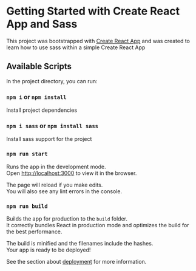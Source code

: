 # Getting Started with Create React App and Sass

This project was bootstrapped with [Create React App](https://github.com/facebook/create-react-app) and was created to learn how to use sass within a simple Create React App

## Available Scripts

In the project directory, you can run:

### `npm i` or `npm install`

Install project dependencies

### `npm i sass` or `npm install sass`

Install sass support for the project

### `npm run start`

Runs the app in the development mode.\
Open [http://localhost:3000](http://localhost:3000) to view it in the browser.

The page will reload if you make edits.\
You will also see any lint errors in the console.

### `npm run build`

Builds the app for production to the `build` folder.\
It correctly bundles React in production mode and optimizes the build for the best performance.

The build is minified and the filenames include the hashes.\
Your app is ready to be deployed!

See the section about [deployment](https://facebook.github.io/create-react-app/docs/deployment) for more information.
